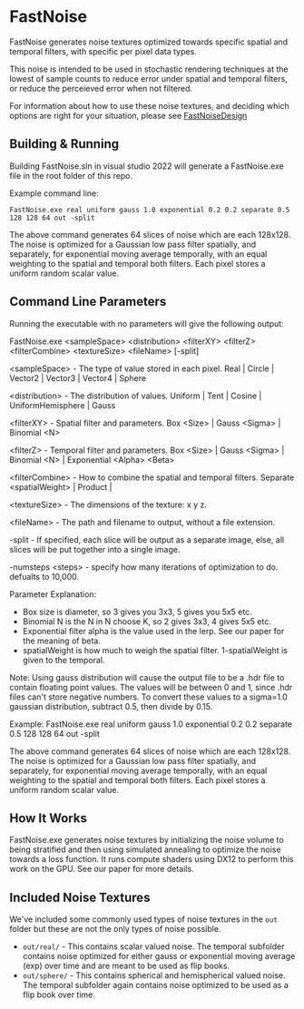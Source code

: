 # FastNoise

FastNoise generates noise textures optimized towards specific spatial and temporal filters, with specific per pixel data types.

This noise is intended to be used in stochastic rendering techniques at the lowest of sample counts to reduce error under spatial and temporal filters, or reduce the perceieved error when not filtered.

For information about how to use these noise textures, and deciding which options are right for your situation, please see [FastNoiseDesign](FastNoiseDesign.md)

## Building & Running

Building FastNoise.sln in visual studio 2022 will generate a FastNoise.exe file in the root folder of this repo.

Example command line:

`FastNoise.exe real uniform gauss 1.0 exponential 0.2 0.2 separate 0.5 128 128 64 out -split`

The above command generates 64 slices of noise which are each 128x128.  The noise is optimized
for a Gaussian low pass filter spatially, and separately, for exponential moving average temporally,
with an equal weighting to the spatial and temporal both filters. Each pixel stores a uniform random
scalar value.

## Command Line Parameters

Running the executable with no parameters will give the following output:

FastNoise.exe \<sampleSpace> \<distribution> \<filterXY> \<filterZ> \<filterCombine> \<textureSize> \<fileName> [-split]

  \<sampleSpace>  - The type of value stored in each pixel.
                     Real | Circle | Vector2 | Vector3 | Vector4 | Sphere

  \<distribution> - The distribution of values.
                     Uniform | Tent | Cosine | UniformHemisphere | Gauss

  \<filterXY>     - Spatial filter and parameters.
                     Box \<Size> |
                     Gauss \<Sigma> |
                     Binomial \<N>

  \<filterZ>      - Temporal filter and parameters.
                     Box \<Size> |
                     Gauss \<Sigma> |
                     Binomial \<N> |
                     Exponential \<Alpha> \<Beta>

  \<filterCombine> - How to combine the spatial and temporal filters.
                     Separate \<spatialWeight> |
                     Product |

  \<textureSize>   - The dimensions of the texture: x y z.

  \<fileName>      - The path and filename to output, without a file extension.

  -split          - If specified, each slice will be output as a separate image, else, all
                    slices will be put together into a single image.

  -numsteps \<steps> - specify how many iterations of optimization to do. defualts to 10,000.

Parameter Explanation:
- Box size is diameter, so 3 gives you 3x3, 5 gives you 5x5 etc.
- Binomial N is the N in N choose K, so 2 gives 3x3, 4 gives 5x5 etc.
- Exponential filter alpha is the value used in the lerp. See our paper for the meaning of beta.
- spatialWeight is how much to weigh the spatial filter. 1-spatialWeight is given to the temporal.


Note: Using gauss distribution will cause the output file to be a .hdr file to contain floating point
values. The values will be between 0 and 1, since .hdr files can't store negative numbers. To convert
these values to a sigma=1.0 gaussian distribution, subtract 0.5, then divide by 0.15.


Example:
  FastNoise.exe real uniform gauss 1.0 exponential 0.2 0.2 separate 0.5 128 128 64 out -split

The above command generates 64 slices of noise which are each 128x128.  The noise is optimized
for a Gaussian low pass filter spatially, and separately, for exponential moving average temporally,
with an equal weighting to the spatial and temporal both filters. Each pixel stores a uniform random
scalar value.

## How It Works

FastNoise.exe generates noise textures by initializing the noise volume to being stratified and then using simulated annealing to optimize the noise
towards a loss function.  It runs compute shaders using DX12 to perform this work on the GPU. See our paper for more details.

## Included Noise Textures

We've included some commonly used types of noise textures in the `out` folder but these are not the only types of noise possible.

 * `out/real/` - This contains scalar valued noise.  The temporal subfolder contains noise optimized for either gauss or exponential moving average (exp) over time and are meant to be used as flip books.
 * `out/sphere/` - This contains spherical and hemispherical valued noise.  The temporal subfolder again contains noise optimized to be used as a flip book over time.

